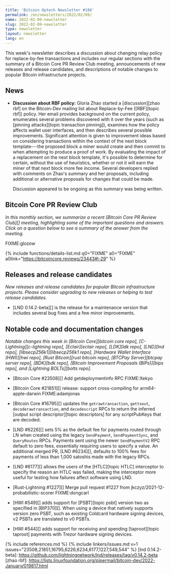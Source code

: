 ```yaml
---
title: 'Bitcoin Optech Newsletter #186'
permalink: /en/newsletters/2022/02/09/
name: 2022-02-09-newsletter
slug: 2022-02-09-newsletter
type: newsletter
layout: newsletter
lang: en
---
```

This week's newsletter describes a discussion about changing relay
policy for replace-by-fee transactions and includes our regular sections
with the summary of a Bitcoin Core PR Review Club meeting, announcements
of new releases and release candidates, and descriptions of notable
changes to popular Bitcoin infrastructure projects.

## News

- **Discussion about RBF policy:** Gloria Zhao started a
  [discussion][zhao rbf] on the Bitcoin-Dev mailing list about
  Replace-by-Fee ([RBF][topic rbf]) policy.  Her email provides
  background on the current policy, enumerates several problems
  discovered with it over the years (such as [pinning attacks][topic
  transaction pinning]), examines how the policy affects wallet user
  interfaces, and then describes several possible improvements.
  Significant attention is given to improvement ideas based on
  considering transactions within the context of the next block
  template---the proposed block a miner would create and then commit to
  when attempting to produce a proof of work.  By evaluating the impact
  of a replacement on the next block template, it's possible to
  determine for certain, without the use of heuristics, whether or not
  it will earn the miner of that next block more fee income.  Several
  developers replied with comments on Zhao's summary and her proposals,
  including additional or alternative proposals for changes that
  could be made.

    Discussion appeared to be ongoing as this summary was being written.

## Bitcoin Core PR Review Club

*In this monthly section, we summarize a recent [Bitcoin Core PR Review Club][]
meeting, highlighting some of the important questions and answers.  Click on a
question below to see a summary of the answer from the meeting.*

FIXME:glozow

{% include functions/details-list.md
  q0="FIXME"
  a0="FIXME"
  a0link="https://bitcoincore.reviews/23443#l-29"
%}

## Releases and release candidates

*New releases and release candidates for popular Bitcoin infrastructure
projects.  Please consider upgrading to new releases or helping to test
release candidates.*

- [LND 0.14.2-beta][] is the release for a
  maintenance version that includes several bug fixes and a few minor
  improvements.

## Notable code and documentation changes

*Notable changes this week in [Bitcoin Core][bitcoin core repo],
[C-Lightning][c-lightning repo], [Eclair][eclair repo], [LDK][ldk repo],
[LND][lnd repo], [libsecp256k1][libsecp256k1 repo], [Hardware Wallet
Interface (HWI)][hwi repo], [Rust Bitcoin][rust bitcoin repo], [BTCPay
Server][btcpay server repo], [BDK][bdk repo], [Bitcoin Improvement
Proposals (BIPs)][bips repo], and [Lightning BOLTs][bolts repo].*

- [Bitcoin Core #23508][] Add getdeploymentinfo RPC FIXME:Xekyo

- [Bitcoin Core #21851][] release: support cross-compiling for arm64-apple-darwin FIXME:adamjonas

- [Bitcoin Core #16795][] updates the `getrawtransaction`, `gettxout`,
  `decoderawtransaction`, and `decodescript` RPCs to return the inferred
  [output script descriptor][topic descriptors] for any scriptPubKeys
  that are decoded.

- [LND #6226][] sets 5% as the default fee for payments routed through
  LN when created using the legacy `SendPayment`, `SendPaymentSync`, and
  `QueryRoutes` RPCs.  Payments sent using the newer `SendPaymentV2` RPC
  default to zero fees, essentially requiring users to specify a value.
  An additional merged PR, [LND #6234][], defaults to 100% fees for
  payments of less than 1,000 satoshis made with the legacy RPCs.

- [LND #6177][] allows the users of the [HTLC][topic HTLC] interceptor
  to specify the reason an HTLC was failed, making the interceptor more
  useful for testing how failures affect software using LND.

- [Rust-Lightning #1227][] Merge pull request #1227 from jkczyz/2021-12-probabilistic-scorer FIXME:dongcarl

- [HWI #549][] adds support for [PSBT][topic psbt] version two as
  specified in [BIP370][].  When using a device that natively supports
  version zero PSBT, such as existing Coldcard hardware signing devices,
  v2 PSBTs are translated to v0 PSBTs.

- [HWI #544][] adds support for receiving and spending [taproot][topic
  taproot] payments with Trezor hardware signing devices.

{% include references.md %}
{% include linkers/issues.md v=1 issues="23508,21851,16795,6226,6234,6177,1227,549,544" %}
[lnd 0.14.2-beta]: https://github.com/lightningnetwork/lnd/releases/tag/v0.14.2-beta
[zhao rbf]: https://lists.linuxfoundation.org/pipermail/bitcoin-dev/2022-January/019817.html
